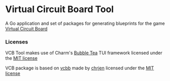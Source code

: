 # Virtual Circuit Board Tool
A Go application and set of packages for generating blueprints for the game [Virtual Circuit Board](https://virtualcircuitboard.com)

### Licenses
VCB Tool makes use of Charm's [Bubble Tea](https://github.com/charmbracelet/bubbletea) TUI framework licensed under the [MIT license](https://github.com/charmbracelet/bubbletea/blob/master/LICENSE)

VCB package is based on [vcbb](github.com/chrjen/vcbb) made by [chrjen](github.com/chrjen) licensed under the [MIT license](github.com/chrjen/vcbb/blob/main/LICENSE)
